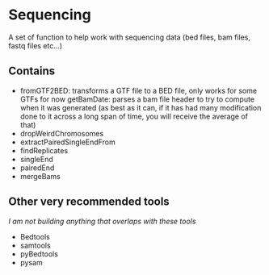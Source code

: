 # Sequencing

A set of function to help work with sequencing data (bed files, bam files, fastq files etc...)

## Contains

- fromGTF2BED: transforms a GTF file to a BED file, only works for some GTFs for now
getBamDate: parses a bam file header to try to compute when it was generated (as best as it can, if it has had many modification done to it across a long span of time, you will receive the average of that)
- dropWeirdChromosomes
- extractPairedSingleEndFrom
- findReplicates
- singleEnd
- pairedEnd
- mergeBams

## Other very recommended tools

_I am not building anything that overlaps with these tools_

- Bedtools
- samtools
- pyBedtools
- pysam